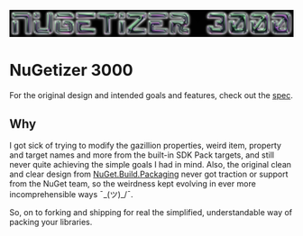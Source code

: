 ![Nugetizer-3000 Logo](https://raw.githubusercontent.com/NuGet/NuGet.Build.Packaging/master/Nugetizer-3000.png)

# NuGetizer 3000

For the original design and intended goals and features, check out the [spec](https://github.com/NuGet/Home/wiki/NuGetizer-3000).

## Why

I got sick of trying to modify the gazillion properties, weird item, property and target names and more from the built-in SDK Pack targets, and still never quite achieving the simple goals I had in mind. Also, the original clean and clear design from [NuGet.Build.Packaging](https://github.com/NuGet/NuGet.Build.Packaging) never got traction or support from the NuGet team, so the weirdness kept evolving in ever more incomprehensible ways ¯\_(ツ)_/¯. 

So, on to forking and shipping for real the simplified, understandable way of packing your libraries.

